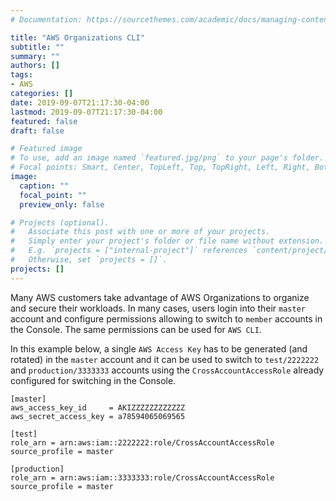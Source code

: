 ```yaml
---
# Documentation: https://sourcethemes.com/academic/docs/managing-content/

title: "AWS Organizations CLI"
subtitle: ""
summary: ""
authors: []
tags:
- AWS
categories: []
date: 2019-09-07T21:17:30-04:00
lastmod: 2019-09-07T21:17:30-04:00
featured: false
draft: false

# Featured image
# To use, add an image named `featured.jpg/png` to your page's folder.
# Focal points: Smart, Center, TopLeft, Top, TopRight, Left, Right, BottomLeft, Bottom, BottomRight.
image:
  caption: ""
  focal_point: ""
  preview_only: false

# Projects (optional).
#   Associate this post with one or more of your projects.
#   Simply enter your project's folder or file name without extension.
#   E.g. `projects = ["internal-project"]` references `content/project/deep-learning/index.md`.
#   Otherwise, set `projects = []`.
projects: []
---
```


Many AWS customers take advantage of AWS Organizations to organize and secure their workloads. In many cases, users login into their ```master``` account and configure permissions allowing to switch to ```member``` accounts in the Console. The same permissions can be used for ```AWS CLI```.

In this example below, a single ```AWS Access Key``` has to be generated (and rotated) in the ```master``` account and it can be used to switch to ```test/2222222``` and ```production/3333333``` accounts using the ```CrossAccountAccessRole``` already configured for switching in the Console.


```
[master]
aws_access_key_id     = AKIZZZZZZZZZZZZ
aws_secret_access_key = a78594065069565

[test]
role_arn = arn:aws:iam::2222222:role/CrossAccountAccessRole
source_profile = master

[production]
role_arn = arn:aws:iam::3333333:role/CrossAccountAccessRole
source_profile = master
```